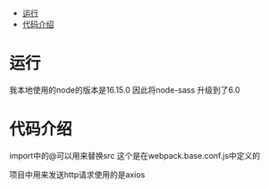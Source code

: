 
- [运行](#运行)
- [代码介绍](#代码介绍)
# 运行
我本地使用的node的版本是16.15.0
因此将node-sass 升级到了6.0 

# 代码介绍
import中的@可以用来替换src
这个是在webpack.base.conf.js中定义的

项目中用来发送http请求使用的是axios
